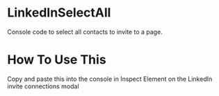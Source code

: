 # LinkedInSelectAll
Console code to select all contacts to invite to a page.

# How To Use This
Copy and paste this into the console in Inspect Element on the LinkedIn invite connections modal
